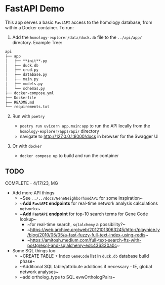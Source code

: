 # FastAPI Demo

This app serves a basic `FastAPI` access to the homology database, from within a Docker container. To run:

1. Add the `homology-explorer/data/duck.db` file to the `../api/app/` directory. Example Tree:

```markdown
api
├── app
│   ├── **init**.py
│   ├── duck.db
│   ├── crud.py
│   ├── database.py
│   ├── main.py
│   ├── models.py
│   └── schemas.py
├── docker-compose.yml
├── Dockerfile
├── README.md
└── requirements.txt
```

2. Run with `poetry`
   - `poetry run uvicorn app.main:app` to run the API locally from the `homology-explorer/apps/api/` directory
   - navigate to http://127.0.0.1:8000/docs in browser for the Swagger UI

3. Or with `docker`
   - `docker compose up` to build and run the container

## TODO

COMPLETE - 4/17/23, MG

- Add more API things
  - ~See `../../docs/GeneNeighborhoodAPI` for some inspiration~
  - ~**Add `FastAPI` endpoints** for real-time network analysis calculations `networkx`~
  - ~**Add `FastAPI` endpoint** for top-10 search terms for Gene Code lookup~
    - ~for real-time search, `sqlalchemy` a possibility?~
    - ~https://web.archive.org/web/20121013063245/http://playnice.ly/blog/2010/05/05/a-fast-fuzzy-full-text-index-using-redis~
    - ~https://amitosh.medium.com/full-text-search-fts-with-postgresql-and-sqlalchemy-edc436330a0c~
- Some SQL things too
  - ~CREATE TABLE + Index `GeneCode` list in `duck.db` database build phase~
  - ~Additional SQL table/attribute additions if necessary - IE, global network analyses~
  - ~add ortholog_type to SQL evwOrthologPairs~
